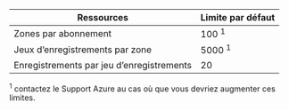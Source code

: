 
| Ressources  | Limite par défaut 
--- | ---
| Zones par abonnement | 100 <sup>1</sup>
| Jeux d’enregistrements par zone| 5000 <sup>1</sup>
| Enregistrements par jeu d’enregistrements| 20

<sup>1</sup> contactez le Support Azure au cas où que vous devriez augmenter ces limites.
